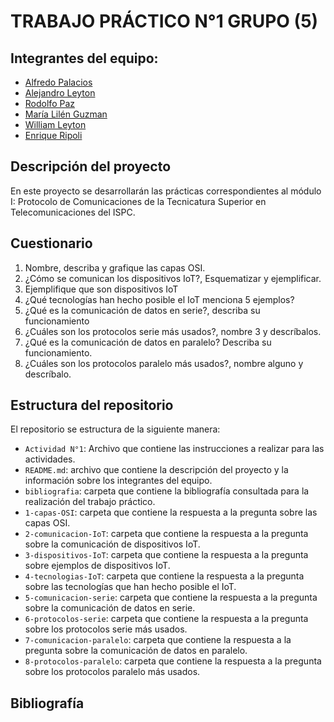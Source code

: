 # TRABAJO PRÁCTICO N°1 GRUPO (5)

## Integrantes del equipo:
- [Alfredo Palacios](https://github.com/alfredop37)
- [Alejandro Leyton](https://github.com/leytonale)
- [Rodolfo Paz](https://github.com/domi74)
- [María Lilén Guzman](https://github.com/lilenguzman01)
- [William Leyton](https://github.com/wleyton89)
- [Enrique Ripoli](https://github.com/enriqueripoli)

## Descripción del proyecto
En este proyecto se desarrollarán las prácticas correspondientes al módulo I: Protocolo de Comunicaciones de la Tecnicatura Superior en Telecomunicaciones del ISPC.
## Cuestionario 

1) Nombre, describa y grafique las capas OSI.
2) ¿Cómo se comunican los dispositivos IoT?, Esquematizar y ejemplificar.
3) Ejemplifique que son dispositivos IoT
4) ¿Qué tecnologías han hecho posible el IoT menciona 5 ejemplos?
5) ¿Qué es la comunicación de datos en serie?, describa su funcionamiento
6) ¿Cuáles son los protocolos serie más usados?, nombre 3 y descríbalos.
7) ¿Qué es la comunicación de datos en paralelo? Describa su
funcionamiento.
8) ¿Cuáles son los protocolos paralelo más usados?, nombre alguno y
descríbalo.

## Estructura del repositorio
El repositorio se estructura de la siguiente manera:
- `Actividad N°1`: Archivo que contiene las instrucciones a realizar para las actividades.
- `README.md`: archivo que contiene la descripción del proyecto y la información sobre los integrantes del equipo.
- `bibliografia`: carpeta que contiene la bibliografía consultada para la realización del trabajo práctico.
- `1-capas-OSI`: carpeta que contiene la respuesta a la pregunta sobre las capas OSI.
- `2-comunicacion-IoT`: carpeta que contiene la respuesta a la pregunta sobre la comunicación de dispositivos IoT.
- `3-dispositivos-IoT`: carpeta que contiene la respuesta a la pregunta sobre ejemplos de dispositivos IoT.
- `4-tecnologias-IoT`: carpeta que contiene la respuesta a la pregunta sobre las tecnologías que han hecho posible el IoT.
- `5-comunicacion-serie`: carpeta que contiene la respuesta a la pregunta sobre la comunicación de datos en serie.
- `6-protocolos-serie`: carpeta que contiene la respuesta a la pregunta sobre los protocolos serie más usados.
- `7-comunicacion-paralelo`: carpeta que contiene la respuesta a la pregunta sobre la comunicación de datos en paralelo.
- `8-protocolos-paralelo`: carpeta que contiene la respuesta a la pregunta sobre los protocolos paralelo más usados.

## Bibliografía
